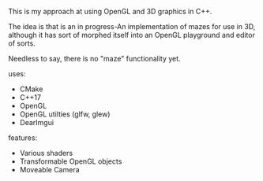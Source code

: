 This is my approach at using OpenGL and 3D graphics in C++.


The idea is that is an in progress-An implementation of mazes for use in 3D, although it has sort of morphed itself into an OpenGL playground and editor of sorts. 

Needless to say, there is no "maze" functionality yet.



uses:

- CMake
- C++17
- OpenGL
- OpenGL utilties (glfw, glew)
- DearImgui 

features:

- Various shaders
- Transformable OpenGL objects
- Moveable Camera



